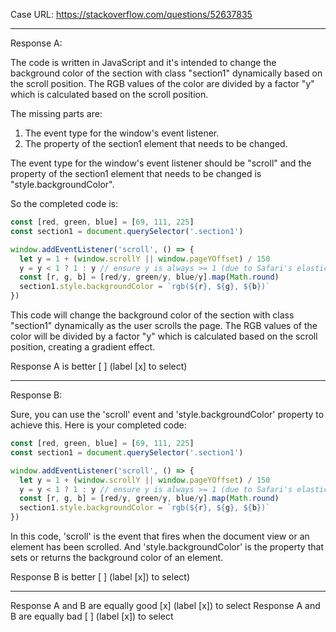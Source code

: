 Case URL: https://stackoverflow.com/questions/52637835

------
Response A:



The code is written in JavaScript and it's intended to change the background color of the section with class "section1" dynamically based on the scroll position. The RGB values of the color are divided by a factor "y" which is calculated based on the scroll position.

The missing parts are:
1. The event type for the window's event listener.
2. The property of the section1 element that needs to be changed.

The event type for the window's event listener should be "scroll" and the property of the section1 element that needs to be changed is "style.backgroundColor".

So the completed code is:

```javascript
const [red, green, blue] = [69, 111, 225]
const section1 = document.querySelector('.section1')

window.addEventListener('scroll', () => {
  let y = 1 + (window.scrollY || window.pageYOffset) / 150
  y = y < 1 ? 1 : y // ensure y is always >= 1 (due to Safari's elastic scroll)
  const [r, g, b] = [red/y, green/y, blue/y].map(Math.round)
  section1.style.backgroundColor = `rgb(${r}, ${g}, ${b})`
})
```

This code will change the background color of the section with class "section1" dynamically as the user scrolls the page. The RGB values of the color will be divided by a factor "y" which is calculated based on the scroll position, creating a gradient effect.

Response A is better [ ] (label [x] to select)

-------
Response B:

Sure, you can use the 'scroll' event and 'style.backgroundColor' property to achieve this. Here is your completed code:

```javascript
const [red, green, blue] = [69, 111, 225]
const section1 = document.querySelector('.section1')

window.addEventListener('scroll', () => {
  let y = 1 + (window.scrollY || window.pageYOffset) / 150
  y = y < 1 ? 1 : y // ensure y is always >= 1 (due to Safari's elastic scroll)
  const [r, g, b] = [red/y, green/y, blue/y].map(Math.round)
  section1.style.backgroundColor = `rgb(${r}, ${g}, ${b})`
})
```
In this code, 'scroll' is the event that fires when the document view or an element has been scrolled. And 'style.backgroundColor' is the property that sets or returns the background color of an element.

Response B is better [ ] (label [x]) to select)

-------

Response A and B are equally good [x] (label [x]) to select
Response A and B are equally bad [ ] (label [x]) to select
